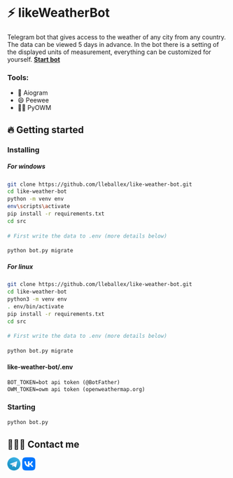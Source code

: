 # ⚡ likeWeatherBot

Telegram bot that gives access to the weather of any city from any country. The data can be viewed 5 days in advance. In the bot there is a setting of the displayed units of measurement, everything can be customized for yourself. **[Start bot](https://t.me/likeWeatherBot)**

### Tools:

- 💪 Aiogram
- 😄 Peewee
- 🤹🏽 PyOWM

## 🔥 Getting started

### Installing

##### For windows

```bash
git clone https://github.com/lleballex/like-weather-bot.git
cd like-weather-bot
python -m venv env
env\scripts\activate
pip install -r requirements.txt
cd src

# First write the data to .env (more details below)

python bot.py migrate
```

##### For linux

```bash
git clone https://github.com/lleballex/like-weather-bot.git
cd like-weather-bot
python3 -m venv env
. env/bin/activate
pip install -r requirements.txt
cd src

# First write the data to .env (more details below)

python bot.py migrate
```

#### like-weather-bot/.env

```
BOT_TOKEN=bot api token (@BotFather)
OWM_TOKEN=owm api token (openweathermap.org)
```

### Starting

```bash
python bot.py
```

## 🙋🏽‍♂️ Contact me

[<img width="30px" title="lleballex | Telegram" src="https://raw.githubusercontent.com/github/explore/main/topics/telegram/telegram.png">](https://t.me/lleballex)
[<img width="30px" title="lleballex | VK" src="https://raw.githubusercontent.com/github/explore/main/topics/vk/vk.png">](https://vk.com/lleballex)
